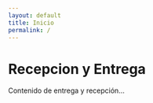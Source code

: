 ```yaml
---
layout: default
title: Inicio
permalink: /
---
```


# Recepcion y Entrega

Contenido de entrega y recepción...
